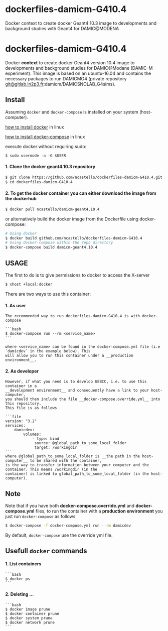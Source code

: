 # dockerfiles-damicm-G410.4
Docker context to create docker Geant4 10.3 image to developments and background
studies with Geant4 for DAMIC@MODENA
# dockerfiles-damicm-G410.4

Docker __context__ to create docker Geant4 version 10.4 image to developments and background studies for 
DAMIC@Modane (DAMIC-M experiment). This image is based on an ubuntu-16.04 and contains the necessary 
packages to run DAMICMG4 (private repository git@gitlab.in2p3.fr:damicm/DAMICSNOLAB_G4sims).

## Install

Assuming `docker` and `docker-compose` is installed on your system (host-computer).

[how to install docker](https://docs.docker.com/install/linux/docker-ce/debian/#install-docker-ce-1) in linux

[how to install docker-compose](https://docs.docker.com/compose/install/#install-compose) in linux

execute docker without requiring sudo: 
```
$ sudo usermode -a -G $USER
```

#### 1. Clone the docker geant4.10.3 repository

```bash
$ git clone https://github.com/ncastello/dockerfiles-damicm-G410.4.git
$ cd dockerfiles-damicm-G410.4
```

#### 2. To get the docker container you can either download the image from the dockerhub
   ```bash
   $ docker pull ncastello/damicm-geant4.10.4
   ```
   or alternatively build the docker image from the Dockerfile using docker-compose:

   ```bash
   # Using docker
   $ docker build github.com/ncastello/dockerfiles-damicm-G410.4
   # Using docker-compose within the repo directory
   $ docker-compose build damicm-geant4.10.4
   ```

## USAGE

The first to do is to give permissions to docker to access the X-server
```bash
$ xhost +local:docker
```

There are two ways to use this container:

#### 1. __As user__

    The recommended way to run dockerfiles-damicm-G410.4 is with docker-compose

    ```bash
    $ docker-compose run --rm <service_name>
    ```

    where <service_name> can be found in the docker-compose.yml file (i.e `damicdev` in the example below). This
    will allow you to run this container under a __production environment__.
    

#### 2. __As developer__

    However, if what you need is to develop GEBIC, i.e. to use this container in a
    __development environment__ and consequently have a link to your host-computer,
    you should then include the file __docker-compose.override.yml__ into this repository.
    This file is as follows

    ```file
    version: "3.2"
	services:
        damicdev:
            volumes:
                - type: bind
                 source: @global_path_to_some_local_folder
                 target: /workingdir
    ```
    where @global_path_to_some_local_folder is __the path in the host-computer__ to be shared with the container, 
    is the way to transfer information between your computer and the container. This means /workingdir (in the 
    container) is linked to global_path_to_some_local_folder (in the host-computer).

## Note

Note that if you have both __docker-compose.override.yml__ and __docker-compose.yml__ files, to run the container with a
__production environment__  you just run `docker-compose` as follows

```bash
$ docker-compose -f docker-compose.yml run --rm damicdev
```
By default, `docker-compose` use the override yml file.


## Usefull `docker` commands

#### 1. List containers
    ```bash
    $ docker ps
    ```

#### 2. Deleting ...
    ```bash
    $ docker image prune
    $ docker container prune
    $ docker system prune
    $ docker network prune
    ```
